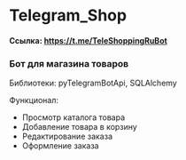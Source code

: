 # Telegram_Shop

#### Ссылка: https://t.me/TeleShoppingRuBot

### Бот для магазина товаров

Библиотеки: pyTelegramBotApi, SQLAlchemy

Функционал: 
- Просмотр каталога товара
- Добавление товара в корзину
- Редактирование заказа
- Оформление заказа